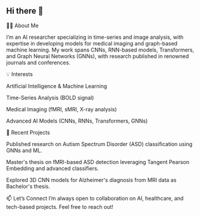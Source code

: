 ## Hi there 👋

<!--
**fatemehghanadi/FatemehGhanadi** is a ✨ _special_ ✨ repository because its `README.md` (this file) appears on your GitHub profile.
-->

👩‍💻 About Me

I’m an AI researcher specializing in time-series and image analysis, with expertise in developing models for medical imaging and graph-based machine learning. My work spans CNNs, RNN-based models, Transformers, and Graph Neural Networks (GNNs), with research published in renowned journals and conferences.


💡 Interests

Artificial Intelligence & Machine Learning

Time-Series Analysis (BOLD signal)

Medical Imaging (fMRI, sMRI, X-ray analysis)

Advanced AI Models (CNNs, RNNs, Transformers, GNNs)


🔭 Recent Projects

Published research on Autism Spectrum Disorder (ASD) classification using GNNs and ML.

Master's thesis on fMRI-based ASD detection leveraging Tangent Pearson Embedding and advanced classifiers.

Explored 3D CNN models for Alzheimer's diagnosis from MRI data as Bachelor's thesis.


📫 Let’s Connect
I’m always open to collaboration on AI, healthcare, and tech-based projects. Feel free to reach out!



